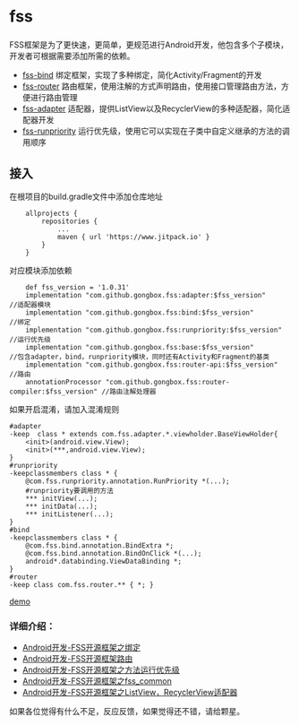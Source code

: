 # fss

###
  FSS框架是为了更快速，更简单，更规范进行Android开发，他包含多个子模块，开发者可根据需要添加所需的依赖。 
+ [fss-bind](https://www.jianshu.com/p/ec05e3e7d319)
绑定框架，实现了多种绑定，简化Activity/Fragment的开发
+ [fss-router](https://www.jianshu.com/p/ab618a57adc3)
路由框架，使用注解的方式声明路由，使用接口管理路由方法，方便进行路由管理
+ [fss-adapter](https://www.jianshu.com/p/0dfc654324d4)
适配器，提供ListView以及RecyclerView的多种适配器，简化适配器开发
+ [fss-runpriority](https://www.jianshu.com/p/1606421edc7a)
运行优先级，使用它可以实现在子类中自定义继承的方法的调用顺序

## 接入
在根项目的build.gradle文件中添加仓库地址
```
	allprojects {
		repositories {
			...
			maven { url 'https://www.jitpack.io' }
		}
	}
```
对应模块添加依赖
``` 
    def fss_version = '1.0.31'
    implementation "com.github.gongbox.fss:adapter:$fss_version"              //适配器模块
    implementation "com.github.gongbox.fss:bind:$fss_version"                 //绑定
    implementation "com.github.gongbox.fss:runpriority:$fss_version"          //运行优先级
    implementation "com.github.gongbox.fss:base:$fss_version"                 //包含adapter，bind，runpriority模块，同时还有Activity和Fragment的基类
    implementation "com.github.gongbox.fss:router-api:$fss_version"           //路由
    annotationProcessor "com.github.gongbox.fss:router-compiler:$fss_version" //路由注解处理器
``` 

如果开启混淆，请加入混淆规则
```
#adapter
-keep  class * extends com.fss.adapter.*.viewholder.BaseViewHolder{
    <init>(android.view.View);
    <init>(***,android.view.View);
}
#runpriority
-keepclassmembers class * {
    @com.fss.runpriority.annotation.RunPriority *(...);
    #runpriority要调用的方法
    *** initView(...);
    *** initData(...);
    *** initListener(...);
}
#bind
-keepclassmembers class * {
    @com.fss.bind.annotation.BindExtra *;
    @com.fss.bind.annotation.BindOnClick *(...);
    android*.databinding.ViewDataBinding *;
}
#router
-keep class com.fss.router.** { *; }
```

[demo](https://github.com/gongbox/fss_demo)
      
### 详细介绍：
- [Android开发-FSS开源框架之绑定](https://www.jianshu.com/p/ec05e3e7d319)
- [Android开发-FSS开源框架路由](https://www.jianshu.com/p/ab618a57adc3)
- [Android开发-FSS开源框架之方法运行优先级](https://www.jianshu.com/p/1606421edc7a)
- [Android开发-FSS开源框架之fss_common](https://www.jianshu.com/p/c861716d1421)
- [Android开发-FSS开源框架之ListView，RecyclerView适配器](https://www.jianshu.com/p/0dfc654324d4)

如果各位觉得有什么不足，反应反馈，如果觉得还不错，请给颗星。
